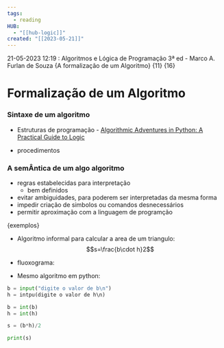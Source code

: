 ```yaml
---
tags:
  - reading
HUB:
  - "[[hub-logic]]"
created: "[[2023-05-21]]"
---
```


21-05-2023  12:19   : Algoritmos e Lógica de Programação 3ª ed - Marco A. Furlan de Souza
{A formalização de um Algoritmo} {11} {16} 

# Formalização de um Algoritmo

###  Sintaxe de um algoritmo
- Estruturas de programação  - [Algorithmic Adventures in Python: A Practical Guide to Logic](https://medium.com/@valdenirnonaka/algorithmic-adventures-in-python-a-practical-guide-to-logic-c32d8b8c892b)

- procedimentos
### A semÂntica de um algo algoritmo
- regras estabelecidas para interpretação
	- bem definidos
- evitar ambiguidades, para poderem ser interpretadas da mesma forma
- impedir criação de simbolos ou comandos desnecessários
- permitir aproximação com a linguagem de programção

{exemplos}

- Algoritmo informal para calcular a area de um triangulo:
$$s=\frac{b\cdot h}2$$

- fluoxograma:




- Mesmo algoritmo em python:
```python
b = input("digite o valor de b\n")
h = intpu(digite o valor de h\n)

b = int(b)
h = int(h)

s = (b*h)/2

print(s)
``` 











